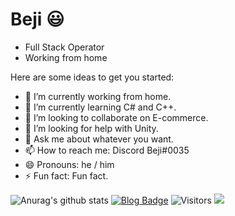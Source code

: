 # Beji 😃

- Full Stack Operator
- Working from home

Here are some ideas to get you started:

- 🔭 I’m currently working from home.
- 🌱 I’m currently learning C# and C++.
- 👯 I’m looking to collaborate on E-commerce.
- 🤔 I’m looking for help with Unity.
- 💬 Ask me about whatever you want.
- 📫 How to reach me: Discord Beji#0035 
- 😄 Pronouns: he / him
- ⚡ Fun fact: Fun fact.

![Anurag's github stats](https://github-readme-stats.vercel.app/api?username=TG8211&show_icons=true)
[![Blog Badge](https://img.shields.io/badge/Website-FF4088?style=flat&labelColor=FF4088&logo=&logoColor=white&link=https://tg-dev.glitch.me/)](https://tg-dev.glitch.me/)
![Visitors](https://visitor-badge.laobi.icu/badge?page_id=TG8211.TG8211)
![](https://komarev.com/ghpvc/?username=TG8211&color=FF4088)
